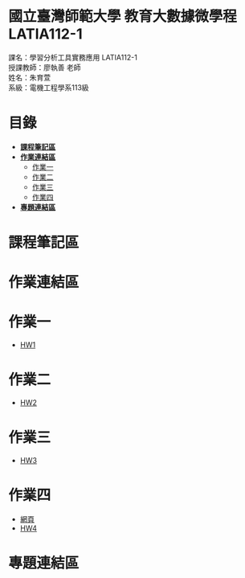 # 國立臺灣師範大學 教育大數據微學程 LATIA112-1
課名：學習分析工具實務應用 LATIA112-1  
授課教師：廖執善 老師  
姓名：朱育萱  
系級：電機工程學系113級  
# 目錄  
* [**課程筆記區**](https://github.com/cyh900921/LATIA112-1#課程筆記區)  
* [**作業連結區**](https://github.com/cyh900921/LATIA112-1#作業連結區)  
  * [作業一](https://github.com/cyh900921/LATIA112-1#作業一)
  * [作業二](https://github.com/cyh900921/LATIA112-1#作業二)
  * [作業三](https://github.com/cyh900921/LATIA112-1#作業三)
  * [作業四](https://github.com/cyh900921/LATIA112-1#作業四)
* [**專題連結區**](https://github.com/cyh900921/LATIA112-1#專題連結區)
# 課程筆記區
# 作業連結區  
# 作業一
  * [HW1](https://github.com/cyh900921/LATIA112-1/tree/main/hw1) 
# 作業二  
  * [HW2](https://github.com/cyh900921/LATIA112-1/tree/main/hw2)
# 作業三  
  * [HW3](https://github.com/cyh900921/LATIA112-1/tree/main/hw3)
# 作業四
  * [網頁](https://cyh900921.github.io/hw4/)
  * [HW4](https://github.com/cyh900921/LATIA112-1/tree/main/hw4)
# 專題連結區  
